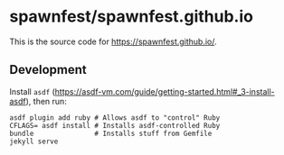 # spawnfest/spawnfest.github.io

This is the source code for <https://spawnfest.github.io/>.

## Development

Install `asdf` (https://asdf-vm.com/guide/getting-started.html#_3-install-asdf), then run:

```console
asdf plugin add ruby # Allows asdf to "control" Ruby
CFLAGS= asdf install # Installs asdf-controlled Ruby
bundle               # Installs stuff from Gemfile
jekyll serve
```
